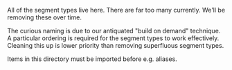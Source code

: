 All of the segment types live here. There are far too many currently. We'll be removing these over time.

The curious naming is due to our antiquated "build on demand" technique. A particular ordering is required for the segment types to work effectively. Cleaning this up is lower priority than removing superfluous segment types.

Items in this directory must be imported before e.g. aliases.
